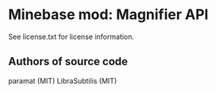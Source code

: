 Minebase mod: Magnifier API
===========================
See license.txt for license information.

Authors of source code
----------------------
paramat (MIT)
LibraSubtilis (MIT)

